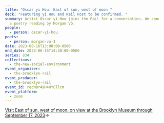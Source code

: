 ```yaml
---
title: "Oscar yi Hou: East of sun, west of moon "
deck: "Featuring yi Hou and Rail Host to be confirmed. "
summary: Artist Oscar yi Hou joins the Rail for a conversation. We conclude with
  a poetry reading by Morgan Võ.
people:
  - person: oscar-yi-hou
poets:
  - person: morgan-vo-1
date: 2023-06-16T13:00:00-0500
end_date: 2023-06-16T14:30:00-0500
series: 834
collections:
  - the-new-social-environment
event_organizer:
  - the-brooklyn-rail
event_producer:
  - the-brooklyn-rail
event_id: recN8r49H4HYCllcm
event_platform:
  - zoom
---
```

[V﻿isit East of sun, west of moon, on view at the Brooklyn Museum through September 17, 2023](https://www.brooklynmuseum.org/exhibitions/oscar_yi_hou)→